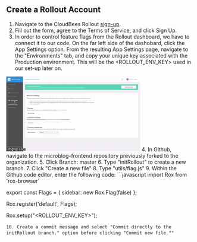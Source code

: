 ## Create a Rollout Account
1. Navigate to the CloudBees Rollout [sign-up](https://app.rollout.io/signup).
2. Fill out the form, agree to the Terms of Service, and click Sign Up.
3. In order to control feature flags from the Rollout dashboard, we have to connect it to our code. On the far left side of the dashobard, click the App Settings option. From the resulting App Settings page, navigate to the "Environments" tab, and copy your unique key associated with the Production environment. This will be the <ROLLOUT_ENV_KEY> used in our set-up later on.
<p><img src="img/rollout/RolloutEnvKey.gif" />
4. In Github, navigate to the microblog-frontend repository previously forked to the organization.
5. Click Branch: master
6. Type "initRollout" to create a new branch.
7. Click "Create a new file"
8. Type "utils/flag.js"
9. Within the Github code editor, enter the following code:
```javascript
import Rox from 'rox-browser'

export const Flags = {
	sidebar: new Rox.Flag(false)
};

Rox.register('default', Flags);

Rox.setup("<ROLLOUT_ENV_KEY>");
```
10. Create a commit message and select "Commit directly to the initRollout branch." option before clicking "Commit new file.""